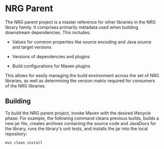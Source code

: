NRG Parent
==========

The NRG parent project is a master reference for other libraries in the NRG
library family. It comprises primarily metadata used when building downstream
dependencies. This includes:

-   Values for common properties like source encoding and Java source and target
    versions

-   Versions of dependencies and plugins

-   Build configurations for Maven plugins

This allows for easily managing the build environment across the set of NRG
libraries, as well as determining the version matrix required for consumers of
the NRG libraries.

Building
--------

To build the NRG parent project, invoke Maven with the desired lifecycle phase.
For example, the following command cleans previous builds, builds a new jar file, 
creates archives containing the source code and JavaDocs for the library, runs the 
library's unit tests, and installs the jar into the local repository:

~~~~~~~~~~~~~~~~~~~~~~~~~~~~~~~~~~~~~~~~~~~~~~~~~~~~~~~~~~~~~~~~~~~~~~~~~~~~~~~~
mvn clean install
~~~~~~~~~~~~~~~~~~~~~~~~~~~~~~~~~~~~~~~~~~~~~~~~~~~~~~~~~~~~~~~~~~~~~~~~~~~~~~~~